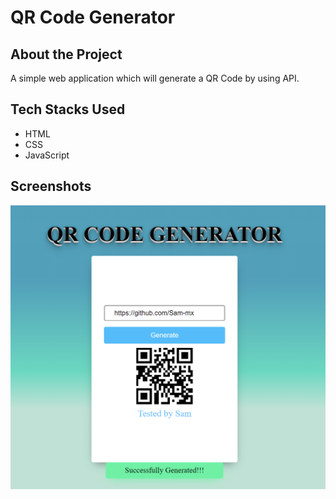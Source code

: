 # QR Code Generator

## About the Project

A simple web application which will generate a QR Code by using API.

## Tech Stacks Used

- HTML
- CSS
- JavaScript

## Screenshots

![image](images/image.png)
